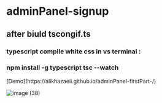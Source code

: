 # adminPanel-signup
<h2>after biuld tscongif.ts
</h2>
<h3>typescript compile white css in vs terminal :</h3>
<h3>npm install -g typescript
tsc --watch
</h3>
[Demo](https://alikhazaeii.github.io/adminPanel-firstPart-/)

![image (38)](https://github.com/user-attachments/assets/dbded0eb-850e-494a-813e-8f7231ce998a)
